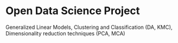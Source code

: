 # Open Data Science Project
Generalized Linear Models, Clustering and Classification (DA, KMC), Dimensionality reduction techniques (PCA, MCA)

